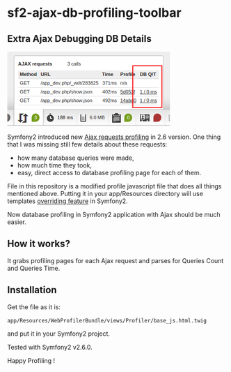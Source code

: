 sf2-ajax-db-profiling-toolbar
=============================

## Extra Ajax Debugging DB Details

![Example](db_queries.png)

Symfony2 introduced new [Ajax requests profiling](http://symfony.com/blog/new-in-symfony-2-6-ajax-requests-in-the-web-debug-toolbar) in 2.6 version.
One thing that I was missing still few details about these requests:

* how many database queries were made,
* how much time they took,
* easy, direct access to database profiling page for each of them.

File in this repository is a modified profile javascript file that does
all things mentioned above. Putting it in your app/Resources directory
will use templates [overriding feature](http://symfony.com/doc/current/book/templating.html#overriding-bundle-templates) in Symfony2.

Now database profiling in Symfony2 application with Ajax should be much easier.

## How it works?

It grabs profiling pages for each Ajax request and parses for Queries Count and Queries Time.

## Installation

Get the file as it is:
```
app/Resources/WebProfilerBundle/views/Profiler/base_js.html.twig
```

and put it in your Symfony2 project.

Tested with Symfony2 v2.6.0.

Happy Profiling ! 